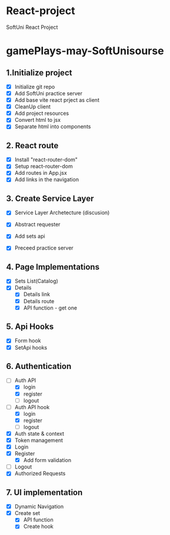 # React-project
SoftUni React Project


# gamePlays-may-SoftUnisourse

## 1.Initialize project
 - [x] Initialize git repo
 - [x] Add SoftUni practice server
 - [x] Add base vite react prject as client
 - [x] CleanUp client
 - [x] Add project resources
 - [x] Convert html to jsx
 - [x] Separate html into components 

## 2. React route
 - [x] Install "react-router-dom"
 - [x] Setup react-router-dom
 - [x] Add routes in App.jsx
 - [x] Add links in the navigation

## 3. Create Service Layer
- [x] Service Layer Archetecture (discusion)
- [x] Abstract requester
- [x] Add sets api 
- [x] Preceed practice server 
  

## 4. Page Implementations
 - [x] Sets List(Catalog)
 - [x] Details
     - [x] Details link
     - [x] Details route
     - [x] API function - get one

## 5. Api Hooks
 - [x] Form hook
 - [x] SetApi hooks

## 6. Authentication
 - [ ] Auth API
      - [x] login
      - [x] register
      - [ ] logout
 - [ ] Auth API hook
      - [x] login
      - [x] register
      - [ ] logout
 - [x] Auth state & context
 - [x] Token management
 - [x] Login
 - [x] Register
      - [x] Add form validation
 - [ ] Logout
 - [x] Authorized Requests
  
  ## 7. UI implementation
 - [x] Dynamic Navigation
 - [x] Create set
     - [x] API function
     - [x] Create hook